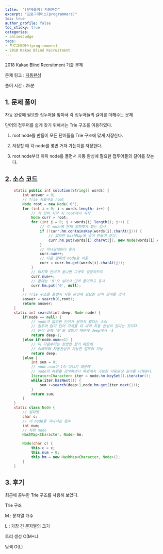 ```yaml
---
title:  "[문제풀이] 자동완성"
excerpt: "프로그래머스(programmers)"
toc: true
author_profile: false
toc_sticky: true
categories:
- onlineJudge
tags:
- 프로그래머스(programmers)
- 2018 Kakao Blind Recruitment
---
```

2018 Kakao Blind Recruitment 기출 문제

문제 링크 : [자동완성](https://programmers.co.kr/learn/courses/30/lessons/17685)

풀이 시간 : 25분


## 1. 문제 풀이

자동 완성에 필요한 접두어을 찾아서 각 접두어들의 길이를 더해주는 문제

단어의 접두어를 쉽게 찾기 위해서는 Trie 구조를 이용하였다.

1) root node를 만들어 모든 단어들을 Trie 구조에 맞게 저장한다. 

2) 저장할 때 각 node를 몇번 거쳐 가는지를 저장한다.

3) root node부터 하위 node를 돌면서 자동 완성에 필요한 접두어들의 길이를 찾는다.



## 2. 소스 코드

```java
    static public int solution(String[] words) {
		int answer = 0;
		// Trie 자료구조 root
		Node root = new Node('0');
		for (int i = 0; i < words.length; i++) {
			// 각 단어 시작 시 root에서 시작
			Node curr = root;
			for (int j = 0; j < words[i].length(); j++) {
				// 각 node에 현재 알파벳가 있는 검사
				if (!curr.hm.containsKey(words[i].charAt(j))) {
					// 없으면 hashMap에 넣어 만들어 준다.
					curr.hm.put(words[i].charAt(j), new Node(words[i].charAt(j)));
				}
				// 지나갈때마다 증가
				curr.num++;
				// 다음 알파벳 node로 이동
				curr = curr.hm.get(words[i].charAt(j));
			}
			// 마지막 단어가 끝나면 그곳도 방문하므로
			curr.num++;
			// 끝에는 '0'으 넣어서 단어 끝이라고 표시
			curr.hm.put('0', null);
		}
		// Trie 구조를 돌면서 자동 완성에 필요한 단어 길이를 검색
		answer = search(0,root);
		return answer;
	}
	static int search(int deep, Node node) {
		if(node == null) {
			// node가 없으면 단어가 끝까지 왔다는 소리
			// 접두어 없이 단어 자체를 다 써야 자동 완성이 된다는 것이다
			// 단어 끝에 '0'을 넣었기 때문에 deep에서 -1
			return deep-1;
		}else if(node.num==1) {
			// 이 다음부터는 한번만 왔기 때문에
			// 이때부터 자동완성이 가능한 접두어 가능
			return deep;
		}else {
			int sum = 0;
			// node.num이 1이 아니기 때문에
			// node의 하위를 검색하면서 하위에서 가능한 자동완성 길이를 더해준다.
			Iterator<Character> iter = node.hm.keySet().iterator();
			while(iter.hasNext()) {
				sum +=search(deep+1,node.hm.get(iter.next()));
			}
			return sum;
		}
	}
	static class Node {
		// 알파벳
		char c;
		// 이 node를 지나치는 횟수
		int num;
		// 하위 node
		HashMap<Character, Node> hm;

		Node(char c) {
			this.c = c;
			this.num = 0;
			this.hm = new HashMap<Character, Node>();
		}
	}
```

## 3. 후기

최근에 공부한 Trie 구조를 사용해 보았다.

Trie 구조

M : 문자열 개수

L : 가장 긴 문자열의 크기

트리 생성 O(M*L)

탐색 O(L)